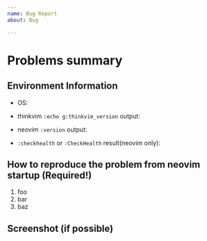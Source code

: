```yaml
---
name: Bug Report
about: Bug

---
```


# Problems summary




## Environment Information

 * OS:
 
 * thinkvim `:echo g:thinkvim_version` output:

 * neovim `:version` output:

 * `:checkhealth` or `:CheckHealth` result(neovim only):


## How to reproduce the problem from neovim startup (Required!)

 1. foo
 2. bar
 3. baz



## Screenshot (if possible)
